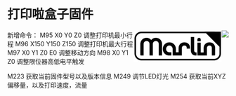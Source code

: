 # 打印啦盒子固件
<img align="right" src="http://www.dayin.la/images/logo.png" />
<img align="right" src="Documentation/Logo/Marlin%20Logo%20GitHub.png" />

新增命令：
M95 X0 Y0 Z0 调整打印机最小行程
M96 X150 Y150 Z150 调整打印机最大行程
M97 X0 Y1 Z0 E0 调整移动方向
M98 X0 Y1 Z0 调整限位器高低电平触发

M223 获取当前固件型号以及版本信息
M249 调节LED灯光
M254 获取当前XYZ偏移量，以及打印速度，流量